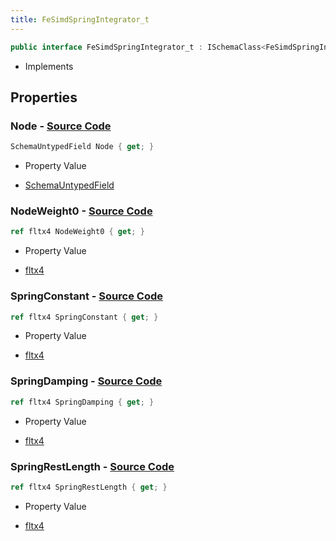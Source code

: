 ```yaml
---
title: FeSimdSpringIntegrator_t
---
```


```csharp
public interface FeSimdSpringIntegrator_t : ISchemaClass<FeSimdSpringIntegrator_t>, ISchemaField, ISchemaClass, INativeHandle
```

- Implements

## Properties

### **Node** - [Source Code](https://github.com/swiftly-solution/swiftlys2/blob/main/managed/src/SwiftlyS2.Generated/Schemas/Interfaces/FeSimdSpringIntegrator_t.cs#L17)

```csharp
SchemaUntypedField Node { get; }
```

- Property Value

- [SchemaUntypedField](/docs/api/shared/schemas/schemauntypedfield)

### **NodeWeight0** - [Source Code](https://github.com/swiftly-solution/swiftlys2/blob/main/managed/src/SwiftlyS2.Generated/Schemas/Interfaces/FeSimdSpringIntegrator_t.cs#L25)

```csharp
ref fltx4 NodeWeight0 { get; }
```

- Property Value

- [fltx4](/docs/api/shared/natives/fltx4)

### **SpringConstant** - [Source Code](https://github.com/swiftly-solution/swiftlys2/blob/main/managed/src/SwiftlyS2.Generated/Schemas/Interfaces/FeSimdSpringIntegrator_t.cs#L21)

```csharp
ref fltx4 SpringConstant { get; }
```

- Property Value

- [fltx4](/docs/api/shared/natives/fltx4)

### **SpringDamping** - [Source Code](https://github.com/swiftly-solution/swiftlys2/blob/main/managed/src/SwiftlyS2.Generated/Schemas/Interfaces/FeSimdSpringIntegrator_t.cs#L23)

```csharp
ref fltx4 SpringDamping { get; }
```

- Property Value

- [fltx4](/docs/api/shared/natives/fltx4)

### **SpringRestLength** - [Source Code](https://github.com/swiftly-solution/swiftlys2/blob/main/managed/src/SwiftlyS2.Generated/Schemas/Interfaces/FeSimdSpringIntegrator_t.cs#L19)

```csharp
ref fltx4 SpringRestLength { get; }
```

- Property Value

- [fltx4](/docs/api/shared/natives/fltx4)

